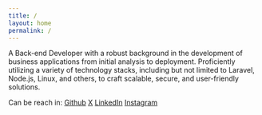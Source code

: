 ```yaml
---
title: /
layout: home
permalink: /
---
```


<p class="bio">A Back-end Developer with a robust background in the development of business applications from initial analysis to deployment. Proficiently utilizing a variety of technology stacks, including but not limited to Laravel, Node.js, Linux, and others, to craft scalable, secure, and user-friendly solutions.</p>

Can be reach in: <a href="https://github.com/hihebark">Github</a> <a href="https://twitter.com/virtualstruct">X</a> <a href="https://www.linkedin.com/in/nezliamara/">LinkedIn</a> <a href="https://www.instagram.com/virtualstruct/">Instagram</a>
